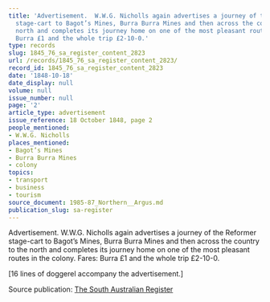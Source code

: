 ```yaml
---
title: 'Advertisement.  W.W.G. Nicholls again advertises a journey of the Reformer
  stage-cart to Bagot’s Mines, Burra Burra Mines and then across the country to the
  north and completes its journey home on one of the most pleasant routes in the colony.  Fares:
  Burra £1 and the whole trip £2-10-0.'
type: records
slug: 1845_76_sa_register_content_2823
url: /records/1845_76_sa_register_content_2823/
record_id: 1845_76_sa_register_content_2823
date: '1848-10-18'
date_display: null
volume: null
issue_number: null
page: '2'
article_type: advertisement
issue_reference: 18 October 1848, page 2
people_mentioned:
- W.W.G. Nicholls
places_mentioned:
- Bagot’s Mines
- Burra Burra Mines
- colony
topics:
- transport
- business
- tourism
source_document: 1985-87_Northern__Argus.md
publication_slug: sa-register
---
```


Advertisement.  W.W.G. Nicholls again advertises a journey of the Reformer stage-cart to Bagot’s Mines, Burra Burra Mines and then across the country to the north and completes its journey home on one of the most pleasant routes in the colony.  Fares: Burra £1 and the whole trip £2-10-0.

[16 lines of doggerel accompany the advertisement.]

Source publication: [The South Australian Register](/publications/sa-register/)
